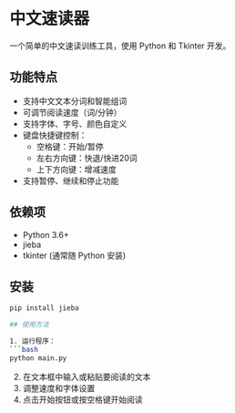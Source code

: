 # 中文速读器

一个简单的中文速读训练工具，使用 Python 和 Tkinter 开发。

## 功能特点

- 支持中文文本分词和智能组词
- 可调节阅读速度（词/分钟）
- 支持字体、字号、颜色自定义
- 键盘快捷键控制：
  - 空格键：开始/暂停
  - 左右方向键：快退/快进20词
  - 上下方向键：增减速度
- 支持暂停、继续和停止功能

## 依赖项

- Python 3.6+
- jieba
- tkinter (通常随 Python 安装)

## 安装

```bash
pip install jieba

## 使用方法

1. 运行程序：
```bash
python main.py
 ```

2. 在文本框中输入或粘贴要阅读的文本
3. 调整速度和字体设置
4. 点击开始按钮或按空格键开始阅读